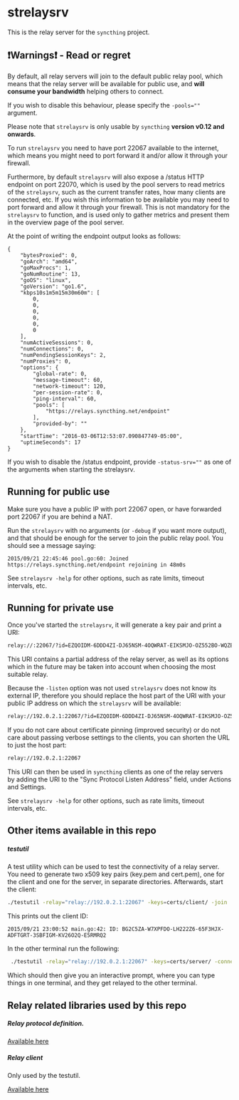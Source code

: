 strelaysrv
==========

This is the relay server for the `syncthing` project.

:exclamation:Warnings:exclamation: - Read or regret
-----

By default, all relay servers will join to the default public relay pool, which means that the relay server will be available for public use, and **will consume your bandwidth** helping others to connect.

If you wish to disable this behaviour, please specify the `-pools=""` argument.

Please note that `strelaysrv` is only usable by `syncthing` **version v0.12 and onwards**.

To run `strelaysrv` you need to have port 22067 available to the internet, which means you might need to port forward it and/or allow it through your firewall.

Furthermore, by default `strelaysrv` will also expose a /status HTTP endpoint on port 22070, which is used by the pool servers to read metrics of the `strelaysrv`, such as  the current transfer rates, how many clients are connected, etc. If you wish this information to be available you may need to port forward and allow it through your firewall. This is not mandatory for the `strelaysrv` to function, and is used only to gather metrics and present them in the overview page of the pool server.

At the point of writing the endpoint output looks as follows:

```
{
    "bytesProxied": 0,
    "goArch": "amd64",
    "goMaxProcs": 1,
    "goNumRoutine": 13,
    "goOS": "linux",
    "goVersion": "go1.6",
    "kbps10s1m5m15m30m60m": [
        0,
        0,
        0,
        0,
        0,
        0
    ],
    "numActiveSessions": 0,
    "numConnections": 0,
    "numPendingSessionKeys": 2,
    "numProxies": 0,
    "options": {
        "global-rate": 0,
        "message-timeout": 60,
        "network-timeout": 120,
        "per-session-rate": 0,
        "ping-interval": 60,
        "pools": [
            "https://relays.syncthing.net/endpoint"
        ],
        "provided-by": ""
    },
    "startTime": "2016-03-06T12:53:07.090847749-05:00",
    "uptimeSeconds": 17
}
```

If you wish to disable the /status endpoint, provide `-status-srv=""` as one of the arguments when starting the strelaysrv.

Running for public use
----
Make sure you have a public IP with port 22067 open, or have forwarded port 22067 if you are behind a NAT.

Run the `strelaysrv` with no arguments (or `-debug` if you want more output), and that should be enough for the server to join the public relay pool.
You should see a message saying:
```
2015/09/21 22:45:46 pool.go:60: Joined https://relays.syncthing.net/endpoint rejoining in 48m0s
```

See `strelaysrv -help` for other options, such as rate limits, timeout intervals, etc.

Running for private use
-----

Once you've started the `strelaysrv`, it will generate a key pair and print a URI:
```bash
relay://:22067/?id=EZQOIDM-6DDD4ZI-DJ65NSM-4OQWRAT-EIKSMJO-OZ552BO-WQZEGYY-STS5RQM&pingInterval=1m0s&networkTimeout=2m0s&sessionLimitBps=0&globalLimitBps=0&statusAddr=:22070
```

This URI contains a partial address of the relay server, as well as its options which in the future may be taken into account when choosing the most suitable relay.

Because the `-listen` option was not used `strelaysrv` does not know its external IP, therefore you should replace the host part of the URI with your public IP address on which the `strelaysrv` will be available:

```bash
relay://192.0.2.1:22067/?id=EZQOIDM-6DDD4ZI-DJ65NSM-4OQWRAT-EIKSMJO-OZ552BO-WQZEGYY-STS5RQM&pingInterval=1m0s&networkTimeout=2m0s&sessionLimitBps=0&globalLimitBps=0&statusAddr=:22070
```

If you do not care about certificate pinning (improved security) or do not care about passing verbose settings to the clients, you can shorten the URL to just the host part:

```bash
relay://192.0.2.1:22067
```

This URI can then be used in `syncthing` clients as one of the relay servers by adding the URI to the "Sync Protocol Listen Address" field, under Actions and Settings.

See `strelaysrv -help` for other options, such as rate limits, timeout intervals, etc.

Other items available in this repo
----
##### testutil
A test utility which can be used to test the connectivity of a relay server.
You need to generate two x509 key pairs (key.pem and cert.pem), one for the client and one for the server, in separate directories.
Afterwards, start the client:
```bash
./testutil -relay="relay://192.0.2.1:22067" -keys=certs/client/ -join
```

This prints out the client ID:
```
2015/09/21 23:00:52 main.go:42: ID: BG2C5ZA-W7XPFDO-LH222Z6-65F3HJX-ADFTGRT-3SBFIGM-KV26O2Q-E5RMRQ2
```

In the other terminal run the following:

```bash
 ./testutil -relay="relay://192.0.2.1:22067" -keys=certs/server/ -connect=BG2C5ZA-W7XPFDO-LH222Z6-65F3HJX-ADFTGRT-3SBFIGM-KV26O2Q-E5RMRQ2
```

Which should then give you an interactive prompt, where you can type things in one terminal, and they get relayed to the other terminal.

Relay related libraries used by this repo
----
##### Relay protocol definition.

[Available here](https://github.com/dappbox/dappbox/tree/master/lib/relay/protocol)


##### Relay client

Only used by the testutil.

[Available here](https://github.com/dappbox/dappbox/tree/master/lib/relay/client)
